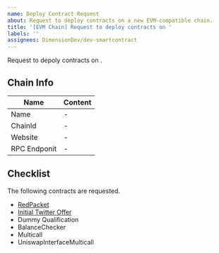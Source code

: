 ```yaml
---
name: Deploy Contract Request
about: Request to deploy contracts on a new EVM-compatible chain.
title: '[EVM Chain] Request to deploy contracts on '
labels: ''
assignees: DimensionDev/dev-smartcontract
---
```


Request to depoly contracts on <!-- Replace it with the chain name -->.

<!-- If you are working on a bounty please link to the issue here. -->

## Chain Info

| Name         | Content |
| ------------ | ------- |
| Name         | \- |
| ChainId      | \- |
| Website      | \- |
| RPC Endponit | \- |


## Checklist

The following contracts are requested.

+ [RedPacket](https://github.com/DimensionDev/RedPacket)
+ [Initial Twitter Offer](https://github.com/DimensionDev/InitialTwitterOffering)
+ Dummy Qualification
+ BalanceChecker
+ Multicall
+ UniswapInterfaceMulticall
